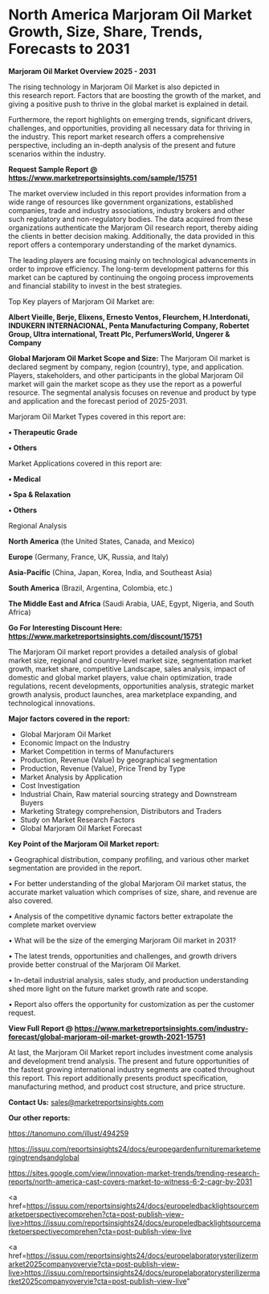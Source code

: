# North America Marjoram Oil Market Growth, Size, Share, Trends, Forecasts to 2031

<Strong> Marjoram Oil Market Overview 2025 - 2031</strong>

The rising technology in Marjoram Oil Market is also depicted in this research report. Factors that are boosting the growth of the market, and giving a positive push to thrive in the global market is explained in detail.

Furthermore, the report highlights on emerging trends, significant drivers, challenges, and opportunities, providing all necessary data for thriving in the industry. This report market research offers a comprehensive perspective, including an in-depth analysis of the present and future scenarios within the industry.

<strong>Request Sample Report @ <a href=https://www.marketreportsinsights.com/sample/15751>https://www.marketreportsinsights.com/sample/15751</a></strong>

The market overview included in this report provides information from a wide range of resources like government organizations, established companies, trade and industry associations, industry brokers and other such regulatory and non-regulatory bodies. The data acquired from these organizations authenticate the Marjoram Oil research report, thereby aiding the clients in better decision making. Additionally, the data provided in this report offers a contemporary understanding of the market dynamics.

The leading players are focusing mainly on technological advancements in order to improve efficiency. The long-term development patterns for this market can be captured by continuing the ongoing process improvements and financial stability to invest in the best strategies.

Top Key players of Marjoram Oil Market are:

<strong>Albert Vieille, Berje, Elixens, Ernesto Ventos, Fleurchem, H.Interdonati, INDUKERN INTERNACIONAL, Penta Manufacturing Company, Robertet Group, Ultra international, Treatt Plc, PerfumersWorld, Ungerer & Company</strong>

<strong><b>Global Marjoram Oil Market Scope and Size:</b></strong>
The Marjoram Oil market is declared segment by company, region (country), type, and application. Players, stakeholders, and other participants in the global Marjoram Oil market will gain the market scope as they use the report as a powerful resource. The segmental analysis focuses on revenue and product by type and application and the forecast period of 2025-2031.

Marjoram Oil Market Types covered in this report are:

<strong>• Therapeutic Grade

• Others</strong>

Market Applications covered in this report are:

<strong>• Medical

• Spa & Relaxation

• Others</strong> 

Regional Analysis

<strong>North America</strong> (the United States, Canada, and Mexico)

<strong>Europe</strong> (Germany, France, UK, Russia, and Italy)

<strong>Asia-Pacific</strong> (China, Japan, Korea, India, and Southeast Asia)

<strong>South America</strong> (Brazil, Argentina, Colombia, etc.)

<strong>The Middle East and Africa</strong> (Saudi Arabia, UAE, Egypt, Nigeria, and South Africa)

<strong>Go For Interesting Discount Here: <a href=https://www.marketreportsinsights.com/discount/15751>https://www.marketreportsinsights.com/discount/15751</a></strong>

The Marjoram Oil market report provides a detailed analysis of global market size, regional and country-level market size, segmentation market growth, market share, competitive Landscape, sales analysis, impact of domestic and global market players, value chain optimization, trade regulations, recent developments, opportunities analysis, strategic market growth analysis, product launches, area marketplace expanding, and technological innovations.

<strong><b>Major factors covered in the report:</b></strong>
<ul>
  <li>Global Marjoram Oil Market </li>
  <li>Economic Impact on the Industry</li>
  <li>Market Competition in terms of Manufacturers</li>
  <li>Production, Revenue (Value) by geographical segmentation</li>
  <li>Production, Revenue (Value), Price Trend by Type</li>
  <li>Market Analysis by Application</li>
  <li>Cost Investigation</li>
  <li>Industrial Chain, Raw material sourcing strategy and Downstream Buyers</li>
  <li>Marketing Strategy comprehension, Distributors and Traders</li>
  <li>Study on Market Research Factors</li>
  <li>Global Marjoram Oil Market Forecast</li>
</ul>

<strong><b>Key Point of the Marjoram Oil Market report:</b></strong>

• Geographical distribution, company profiling, and various other market segmentation are provided in the report.

• For better understanding of the global Marjoram Oil market status, the accurate market valuation which comprises of size, share, and revenue are also covered.

• Analysis of the competitive dynamic factors better extrapolate the complete market overview

• What will be the size of the emerging Marjoram Oil market in 2031?

• The latest trends, opportunities and challenges, and growth drivers provide better construal of the Marjoram Oil Market.

• In-detail industrial analysis, sales study, and production understanding shed more light on the future market growth rate and scope.

• Report also offers the opportunity for customization as per the customer request.

<strong><b>View Full Report @ <a href=https://www.marketreportsinsights.com/industry-forecast/global-marjoram-oil-market-growth-2021-15751>https://www.marketreportsinsights.com/industry-forecast/global-marjoram-oil-market-growth-2021-15751</a></b></strong>


At last, the Marjoram Oil Market report includes investment come analysis and development trend analysis. The present and future opportunities of the fastest growing international industry segments are coated throughout this report. This report additionally presents product specification, manufacturing method, and product cost structure, and price structure.

<strong>Contact Us:</strong>
sales@marketreportsinsights.com

<strong>Our other reports:</strong>

<a href=https://tanomuno.com/illust/494259>https://tanomuno.com/illust/494259</a>

<a href=https://issuu.com/reportsinsights24/docs/europegardenfurnituremarketemergingtrendsandglobal>https://issuu.com/reportsinsights24/docs/europegardenfurnituremarketemergingtrendsandglobal</a>

<a href=https://sites.google.com/view/innovation-market-trends/trending-research-reports/north-america-cast-covers-market-to-witness-6-2-cagr-by-2031>https://sites.google.com/view/innovation-market-trends/trending-research-reports/north-america-cast-covers-market-to-witness-6-2-cagr-by-2031</a>

<a href=https://issuu.com/reportsinsights24/docs/europeledbacklightsourcemarketperspectivecomprehen?cta=post-publish-view-live>https://issuu.com/reportsinsights24/docs/europeledbacklightsourcemarketperspectivecomprehen?cta=post-publish-view-live</a>

<a href=https://issuu.com/reportsinsights24/docs/europelaboratorysterilizermarket2025companyovervie?cta=post-publish-view-live>https://issuu.com/reportsinsights24/docs/europelaboratorysterilizermarket2025companyovervie?cta=post-publish-view-live</a>"
